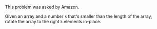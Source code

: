 This problem was asked by Amazon.

Given an array and a number `k` that's smaller than the length of the array, rotate the array to the right `k` elements in-place.